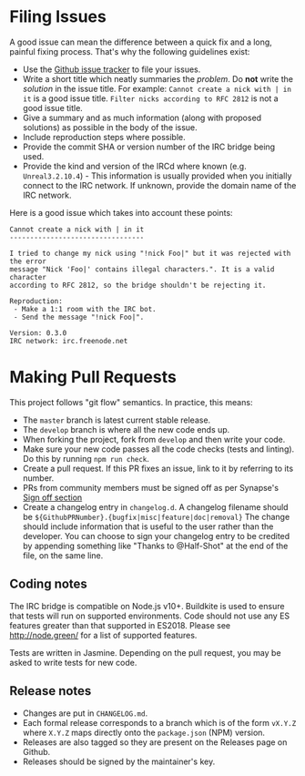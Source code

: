 # Filing Issues
A good issue can mean the difference between a quick fix and a long, painful fixing process. That's why the
following guidelines exist:

 - Use the [Github issue tracker](https://github.com/matrix-org/matrix-appservice-irc/issues) to file your issues.
 - Write a short title which neatly summaries the *problem*. Do **not** write the *solution* in the issue title.
   For example: `Cannot create a nick with | in it` is a good issue title. `Filter nicks according to RFC 2812`
   is not a good issue title.
 - Give a summary and as much information (along with proposed solutions) as possible in the body of the issue.
 - Include reproduction steps where possible.
 - Provide the commit SHA or version number of the IRC bridge being used.
 - Provide the kind and version of the IRCd where known (e.g. `Unreal3.2.10.4`) - This information is usually
   provided when you initially connect to the IRC network. If unknown, provide the domain name of the IRC network.
   
Here is a good issue which takes into account these points:
```
Cannot create a nick with | in it
---------------------------------

I tried to change my nick using "!nick Foo|" but it was rejected with the error
message "Nick 'Foo|' contains illegal characters.". It is a valid character
according to RFC 2812, so the bridge shouldn't be rejecting it.

Reproduction:
 - Make a 1:1 room with the IRC bot.
 - Send the message "!nick Foo|".
 
Version: 0.3.0
IRC network: irc.freenode.net
```

# Making Pull Requests
This project follows "git flow" semantics. In practice, this means:
 - The `master` branch is latest current stable release.
 - The `develop` branch is where all the new code ends up.
 - When forking the project, fork from `develop` and then write your code.
 - Make sure your new code passes all the code checks (tests and linting). Do this by running
   `npm run check`.
 - Create a pull request. If this PR fixes an issue, link to it by referring to its number.
 - PRs from community members must be signed off as per Synapse's [Sign off section](https://github.com/matrix-org/synapse/blob/master/CONTRIBUTING.md#sign-off)
 - Create a changelog entry in `changelog.d`. A changelog filename should be `${GithubPRNumber}.{bugfix|misc|feature|doc|removal}`
   The change should include information that is useful to the user rather than the developer.
   You can choose to sign your changelog entry to be credited by appending something like "Thanks to @Half-Shot"
   at the end of the file, on the same line.

## Coding notes
The IRC bridge is compatible on Node.js v10+. Buildkite is used to ensure that tests will run on
supported environments. Code should not use any ES features greater than that supported in ES2018.
Please see http://node.green/ for a list of supported features.
 
Tests are written in Jasmine. Depending on the pull request, you may be asked to write tests for
new code.

## Release notes
 - Changes are put in `CHANGELOG.md`.
 - Each formal release corresponds to a branch which is of the form `vX.Y.Z` where `X.Y.Z` maps
   directly onto the `package.json` (NPM) version.
 - Releases are also tagged so they are present on the Releases page on Github.
 - Releases should be signed by the maintainer's key.
